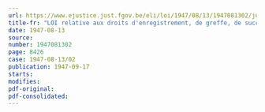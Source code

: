 ```yaml
---
url: https://www.ejustice.just.fgov.be/eli/loi/1947/08/13/1947081302/justel
title-fr: "LOI relative aux droits d'enregistrement, de greffe, de succession et de timbre et aux taxes assimilées au timbre"
date: 1947-08-13
source:
number: 1947081302
page: 8426
case: 1947-08-13/02
publication: 1947-09-17
starts:
modifies:
pdf-original:
pdf-consolidated:
---
```


